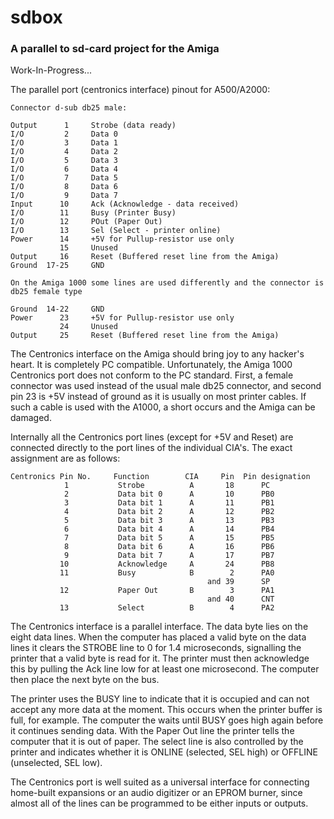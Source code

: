 # sdbox
### A parallel to sd-card project for the Amiga

Work-In-Progress...

The parallel port (centronics interface) pinout for A500/A2000: 

    Connector d-sub db25 male:

    Output      1     Strobe (data ready)
    I/O         2     Data 0
    I/O         3     Data 1
    I/O         4     Data 2
    I/O         5     Data 3
    I/O         6     Data 4
    I/O         7     Data 5
    I/O         8     Data 6
    I/O         9     Data 7
    Input      10     Ack (Acknowledge - data received)
    I/O        11     Busy (Printer Busy)
    I/O        12     POut (Paper Out)
    I/O        13     Sel (Select - printer online)
    Power      14     +5V for Pullup-resistor use only
               15     Unused
    Output     16     Reset (Buffered reset line from the Amiga)
    Ground  17-25     GND
    
    On the Amiga 1000 some lines are used differently and the connector is db25 female type
    
    Ground  14-22     GND
    Power      23     +5V for Pullup-resistor use only
               24     Unused
    Output     25     Reset (Buffered reset line from the Amiga)
    

The Centronics interface on the Amiga should bring joy to any hacker's heart. It is completely PC compatible. Unfortunately, the Amiga 1000 Centronics port does not conform to the PC standard. First, a female connector was used instead of the usual male db25 connector, and second pin 23 is +5V instead of ground as it is usually on most printer cables. If such a cable is used with the A1000, a short occurs and the Amiga can be damaged.

Internally all the Centronics port lines (except for +5V and Reset) are connected directly to the port lines of the individual CIA's. The exact assignment are as follows:


    Centronics Pin No.     Function        CIA     Pin  Pin designation
                1           Strobe          A       18      PC
                2           Data bit 0      A       10      PB0
                3           Data bit 1      A       11      PB1
                4           Data bit 2      A       12      PB2
                5           Data bit 3      A       13      PB3
                6           Data bit 4      A       14      PB4
                7           Data bit 5      A       15      PB5
                8           Data bit 6      A       16      PB6
                9           Data bit 7      A       17      PB7
               10           Acknowledge     A       24      PB8
               11           Busy            B        2      PA0
                                                and 39      SP
               12           Paper Out       B        3      PA1
                                                and 40      CNT
               13           Select          B        4      PA2
 

The Centronics interface is a parallel interface. The data byte lies on the eight data lines. When the computer has placed a valid byte on the data lines it clears the STROBE line to 0 for 1.4 microseconds, signalling the printer that a valid byte is read for it. The printer must then acknowledge this by pulling the Ack line low for at least one microsecond. The computer then place the next byte on the bus.

The printer uses the BUSY line to indicate that it is occupied and can not accept any more data at the moment. This occurs when the printer buffer is full, for example. The computer the waits until BUSY goes high again before it continues sending data. With the Paper Out line the printer tells the computer that it is out of paper. The select line is also controlled by the printer and indicates whether it is ONLINE (selected, SEL high) or OFFLINE (unselected, SEL low).

The Centronics port is well suited as a universal interface for connecting home-built expansions or an audio digitizer or an EPROM burner, since almost all of the lines can be programmed to be either inputs or outputs.
